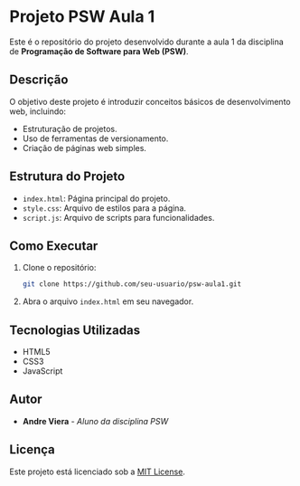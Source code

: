 # Projeto PSW Aula 1

Este é o repositório do projeto desenvolvido durante a aula 1 da disciplina de **Programação de Software para Web (PSW)**.

## Descrição

O objetivo deste projeto é introduzir conceitos básicos de desenvolvimento web, incluindo:

- Estruturação de projetos.
- Uso de ferramentas de versionamento.
- Criação de páginas web simples.

## Estrutura do Projeto

- `index.html`: Página principal do projeto.
- `style.css`: Arquivo de estilos para a página.
- `script.js`: Arquivo de scripts para funcionalidades.

## Como Executar

1. Clone o repositório:
    ```bash
    git clone https://github.com/seu-usuario/psw-aula1.git
    ```
2. Abra o arquivo `index.html` em seu navegador.

## Tecnologias Utilizadas

- HTML5
- CSS3
- JavaScript

## Autor

- **Andre Viera** - *Aluno da disciplina PSW*

## Licença

Este projeto está licenciado sob a [MIT License](LICENSE).
